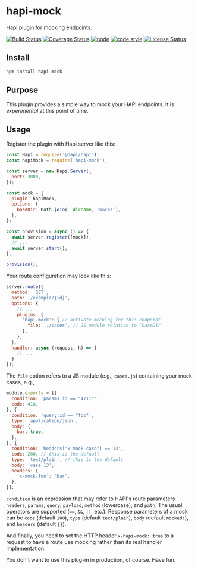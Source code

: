 # hapi-mock

Hapi plugin for mocking endpoints.

[![Build Status](https://travis-ci.org/frankthelen/hapi-mock.svg?branch=master)](https://travis-ci.org/frankthelen/hapi-mock)
[![Coverage Status](https://coveralls.io/repos/github/frankthelen/hapi-mock/badge.svg?branch=master)](https://coveralls.io/github/frankthelen/hapi-mock?branch=master)
[![node](https://img.shields.io/node/v/hapi-mock.svg)]()
[![code style](https://img.shields.io/badge/code_style-airbnb-brightgreen.svg)](https://github.com/airbnb/javascript)
[![License Status](http://img.shields.io/npm/l/hapi-mock.svg)]()

## Install

```bash
npm install hapi-mock
```

## Purpose

This plugin provides a simple way to mock your HAPI endpoints.
It is *experimental* at this point of time.

## Usage

Register the plugin with Hapi server like this:
```js
const Hapi = require('@hapi/hapi');
const hapiMock = require('hapi-mock');

const server = new Hapi.Server({
  port: 3000,
});

const mock = {
  plugin: hapiMock,
  options: {
    baseDir: Path.join(__dirname, 'mocks'),
  },
};

const provision = async () => {
  await server.register([mock]);
  // ...
  await server.start();
};

provision();
```

Your route configuration may look like this:
```js
server.route({
  method: 'GET',
  path: '/example/{id}',
  options: {
    // ...
    plugins: {
      'hapi-mock': { // activate mocking for this endpoint
        file: './cases', // JS module relative to `baseDir`
      },
    },
  },
  handler: async (request, h) => {
    // ...
  }
});
```

The `file` option refers to a JS module (e.g., `cases.js`) containing your mock cases, e.g.,
```js
module.exports = [{
  condition: 'params.id == "4711"',
  code: 418,
}, {
  condition: 'query.id == "foo"',
  type: 'application/json',
  body: {
    bar: true,
  },
}, {
  condition: 'headers["x-mock-case"] == 13',
  code: 200, // this is the default
  type: 'text/plain', // this is the default
  body: 'case 13',
  headers: {
    'x-mock-foo': 'bar',
  },
}];
```

`condition` is an expression that may refer to HAPI's route parameters `headers`, `params`, `query`, `payload`, `method` (lowercase), and `path`. The usual operators are supported (`==`, `&&`, `||`, etc.).
Response parameters of a mock can be `code` (default `200`), `type` (default `text/plain`), `body` (default `mocked!`), and `headers` (default `{}`).

And finally, you need to set the HTTP header `x-hapi-mock: true` to a request to have a route use mocking rather than its real handler implementation.

You don't want to use this plug-in in production, of course.
Have fun.

